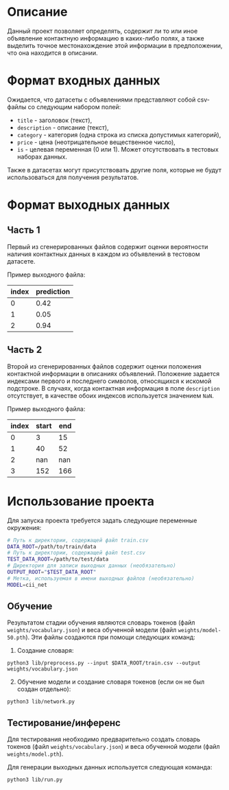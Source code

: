 # Описание

Данный проект позволяет определять, содержит ли то или иное объявление контактную информацию в каких-либо полях, а также выделить точное местонахождение этой информации в предположении, что она находится в описании.


# Формат входных данных

Ожидается, что датасеты с объявлениями представляют собой csv-файлы со следующим набором полей:
* `title` - заголовок (текст),
* `description` - описание (текст),
* `category` - категория (одна строка из списка допустимых категорий),
* `price` - цена (неотрицательное вещественное число),
* `is` - целевая переменная (0 или 1). Может отсутствовать в тестовых наборах данных.

Также в датасетах могут присутствовать другие поля, которые не будут использоваться для получения результатов.


# Формат выходных данных

## Часть 1
Первый из сгенерированных файлов содержит оценки вероятности наличия контактных данных в каждом из объявлений в тестовом датасете.

Пример выходного файла:

|index|prediction|
|-----|----------|
|0    |0.42      |
|1    |0.05      |
|2    |0.94      |


## Часть 2
Второй из сгенерированных файлов содержит оценки положения контактной информации в описаниях объявлений.
Положение задается индексами первого и последнего символов, относящихся к искомой подстроке.
В случаях, когда контактная информация в поле `description` отсутствует, в качестве обоих индексов используется значением `NaN`.

Пример выходного файла:

|index|start|end|
|-----|-----|---|
|0    |3    |15 |
|1    |40   |52 |
|2    |nan  |nan|
|3    |152  |166|


# Использование проекта

Для запуска проекта требуется задать следующие переменные окружения:
```sh
# Путь к директории, содержащей файл train.csv
DATA_ROOT=/path/to/train/data
# Путь к директории, содержащей файл test.csv
TEST_DATA_ROOT=/path/to/test/data
# Директория для записи выходных данных (необязательно)
OUTPUT_ROOT="$TEST_DATA_ROOT"
# Метка, используемая в имени выходных файлов (необязательно)
MODEL=cii_net
```


## Обучение
Результатом стадии обучения являются словарь токенов (файл `weights/vocabulary.json`) и веса обученной модели (файл `weights/model-50.pth`).
Эти файлы создаются при помощи следующих команд:

1. Создание словаря:
```
python3 lib/preprocess.py --input $DATA_ROOT/train.csv --output weights/vocabulary.json
```

2. Обучение модели и создание словаря токенов (если он не был создан отдельно):
```
python3 lib/network.py
```


## Тестирование/инференс
Для тестирования необходимо предварительно создать словарь токенов (файл `weights/vocabulary.json`) и веса обученной модели (файл `weights/model.pth`).

Для генерации выходных данных используется следующая команда:
```
python3 lib/run.py
```
